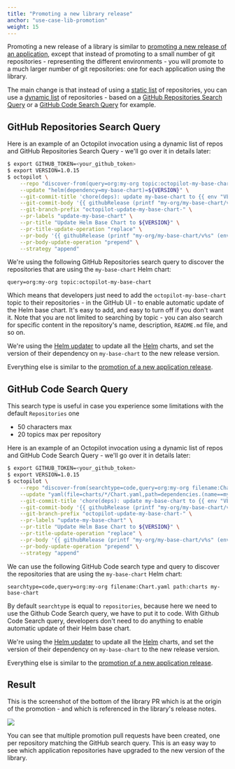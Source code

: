 ```yaml
---
title: "Promoting a new library release"
anchor: "use-case-lib-promotion"
weight: 15
---
```


Promoting a new release of a library is similar to [promoting a new release of an application](#use-case-app-promotion), except that instead of promoting to a small number of git repositories - representing the different environments - you will promote to a much larger number of git repositories: one for each application using the library.

The main change is that instead of using a [static list](#static) of repositories, you can use a [dynamic list](#dynamic) of repositories - based on a [GitHub Repositories Search Query](https://docs.github.com/en/github/searching-for-information-on-github/searching-on-github/searching-for-repositories) or a [GitHub Code Search Query](https://docs.github.com/en/search-github/searching-on-github/searching-code) for example.

## GitHub Repositories Search Query

Here is an example of an Octopilot invocation using a dynamic list of repos and GitHub Repositories Search Query - we'll go over it in details later:

```bash
$ export GITHUB_TOKEN=<your_github_token>
$ export VERSION=1.0.15
$ octopilot \
    --repo "discover-from(query=org:my-org topic:octopilot-my-base-chart)" \
    --update "helm(dependency=my-base-chart)=${VERSION}" \
    --git-commit-title 'chore(deps): update my-base-chart to {{ env "VERSION" }}' \
    --git-commit-body '{{ githubRelease (printf "my-org/my-base-chart/v%s" (env "VERSION")) | expandGithubLinks "my-org/my-base-chart" | extractMarkdownURLs | md2txt }}' \
    --git-branch-prefix "octopilot-update-my-base-chart-" \
    --pr-labels "update-my-base-chart" \
    --pr-title "Update Helm Base Chart to ${VERSION}" \
    --pr-title-update-operation "replace" \
    --pr-body '{{ githubRelease (printf "my-org/my-base-chart/v%s" (env "VERSION")) | expandGithubLinks "my-org/my-base-chart" }}' \
    --pr-body-update-operation "prepend" \
    --strategy "append"
```

We're using the following GitHub Repositories search query to discover the repositories that are using the `my-base-chart` Helm chart:

```
query=org:my-org topic:octopilot-my-base-chart
```

Which means that developers just need to add the `octopilot-my-base-chart` topic to their repositories - in the GitHub UI - to enable automatic update of the Helm base chart. It's easy to add, and easy to turn off if you don't want it. Note that you are not limited to searching by topic - you can also search for specific content in the repository's name, description, `README.md` file, and so on.

We're using the [Helm updater](#helm) to update all the [Helm](https://helm.sh/) charts, and set the version of their dependency on `my-base-chart` to the new release version.

Everything else is similar to the [promotion of a new application release](#use-case-app-promotion).

## GitHub Code Search Query

This search type is useful in case you experience some limitations with the default `Repositories` one
- 50 characters max
- 20 topics max per repository

Here is an example of an Octopilot invocation using a dynamic list of repos and GitHub Code Search Query - we'll go over it in details later:

```bash
$ export GITHUB_TOKEN=<your_github_token>
$ export VERSION=1.0.15
$ octopilot \
    --repo "discover-from(searchtype=code,query=org:my-org filename:Chart.yaml path:charts my-base-chart)" \
    --update "yaml(file=charts/*/Chart.yaml,path=dependencies.(name==my-base-chart).version,style=folded)=${VERSION}" \
    --git-commit-title 'chore(deps): update my-base-chart to {{ env "VERSION" }}' \
    --git-commit-body '{{ githubRelease (printf "my-org/my-base-chart/v%s" (env "VERSION")) | expandGithubLinks "my-org/my-base-chart" | extractMarkdownURLs | md2txt }}' \
    --git-branch-prefix "octopilot-update-my-base-chart-" \
    --pr-labels "update-my-base-chart" \
    --pr-title "Update Helm Base Chart to ${VERSION}" \
    --pr-title-update-operation "replace" \
    --pr-body '{{ githubRelease (printf "my-org/my-base-chart/v%s" (env "VERSION")) | expandGithubLinks "my-org/my-base-chart" }}' \
    --pr-body-update-operation "prepend" \
    --strategy "append"
```

We can use the following GitHub Code search type and query to discover the repositories that are using the `my-base-chart` Helm chart:

```
searchtype=code,query=org:my-org filename:Chart.yaml path:charts my-base-chart
```
By default `searchtype` is equal to `repositories`, because here we need to use the Github Code Search query, we have to put it to code. 
With Github Code Search query, developers don't need to do anything to enable automatic update of their Helm base chart.

We're using the [Helm updater](#helm) to update all the [Helm](https://helm.sh/) charts, and set the version of their dependency on `my-base-chart` to the new release version.

Everything else is similar to the [promotion of a new application release](#use-case-app-promotion).

## Result

This is the screenshot of the bottom of the library PR which is at the origin of the promotion - and which is referenced in the library's release notes.

![](screenshot-lib-promotion-pr-feedback.png)

You can see that multiple promotion pull requests have been created, one per repository matching the GitHub search query. This is an easy way to see which application repositories have upgraded to the new version of the library.
